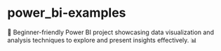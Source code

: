 # power_bi-examples
🚀 Beginner-friendly Power BI project showcasing data visualization and analysis techniques to explore and present insights effectively. 📊
